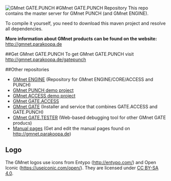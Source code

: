![GMnet GATE.PUNCH](http://parakoopa.de/GMnet/gatepunch.png)
#GMnet GATE.PUNCH Repository
This repo contains the master server for GMnet PUNCH (and GMnet ENGINE).

To compile it yourself, you need to download this maven project and resolve all dependencies.

**More information about GMnet products can be found on the website:**  
http://gmnet.parakoopa.de

##Get GMnet GATE.PUNCH
To get GMnet GATE.PUNCH visit  
http://gmnet.parakoopa.de/gatepunch

##Other repositories

* [GMnet ENGINE](https://github.com/Parakoopa/GMnet-ENGINE) (Repository for GMnet ENGINE/CORE/ACCESS and PUNCH)
* [GMnet PUNCH demo project](https://github.com/Parakoopa/GMnet-PUNCH-Demo)
* [GMnet ACCESS demo project](https://github.com/Parakoopa/GMnet-ACCESS-Demo)
* [GMnet GATE.ACCESS](https://github.com/Parakoopa/GMnet-GATE-ACCESS)
* [GMnet GATE](https://github.com/Parakoopa/GMnet-GATE) (Installer and service that combines GATE.ACCESS and GATE.PUNCH)
* [GMnet GATE.TESTER](https://github.com/Parakoopa/GMnet-GATE-TESTER) (Web-based debugging tool for other GMnet GATE producs)
* [Manual pages](https://github.com/Parakoopa/GMnet-manual) (Get and edit the manual pages found on http://gmnet.parakoopa.de)

## Logo
The GMnet logos use icons from Entypo (http://entypo.com/) and Open Iconic (https://useiconic.com/open/). They are licensed under [CC BY-SA 4.0](https://creativecommons.org/licenses/by-sa/4.0/).